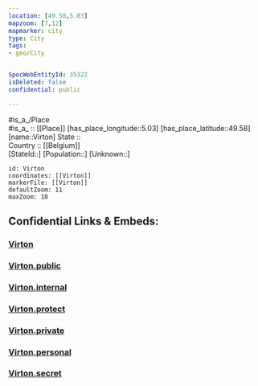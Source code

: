 ```yaml
---
location: [49.58,5.03] 
mapzoom: [7,12] 
mapmarker: city 
type: City
tags:
- geo/City


SpocWebEntityId: 35322
isDeleted: false
confidential: public

---
```

#is_a_/Place  
#is_a_ :: [[Place]] 
[has_place_longitude::5.03] 
[has_place_latitude::49.58] 
[name::Virton] 
State ::  
Country :: [[Belgium]]  
[StateId::] 
[Population::] 
[Unknown::] 


```leaflet
id: Virton
coordinates: [[Virton]] 
markerFile: [[Virton]] 
defaultZoom: 11 
maxZoom: 18
```


## Confidential Links & Embeds: 

### [Virton](/_Standards/Earth/Continent/Europe/Europe~West/France/regions~France/Grand_Est/departments~Grand_Est/Ardennes/communes~Ardennes/Sedan/cities~Sedan/Virton.md) 

### [Virton.public](/_public/Earth/Continent/Europe/Europe~West/France/regions~France/Grand_Est/departments~Grand_Est/Ardennes/communes~Ardennes/Sedan/cities~Sedan/Virton.public.md) 

### [Virton.internal](/_internal/Earth/Continent/Europe/Europe~West/France/regions~France/Grand_Est/departments~Grand_Est/Ardennes/communes~Ardennes/Sedan/cities~Sedan/Virton.internal.md) 

### [Virton.protect](/_protect/Earth/Continent/Europe/Europe~West/France/regions~France/Grand_Est/departments~Grand_Est/Ardennes/communes~Ardennes/Sedan/cities~Sedan/Virton.protect.md) 

### [Virton.private](/_private/Earth/Continent/Europe/Europe~West/France/regions~France/Grand_Est/departments~Grand_Est/Ardennes/communes~Ardennes/Sedan/cities~Sedan/Virton.private.md) 

### [Virton.personal](/_personal/Earth/Continent/Europe/Europe~West/France/regions~France/Grand_Est/departments~Grand_Est/Ardennes/communes~Ardennes/Sedan/cities~Sedan/Virton.personal.md) 

### [Virton.secret](/_secret/Earth/Continent/Europe/Europe~West/France/regions~France/Grand_Est/departments~Grand_Est/Ardennes/communes~Ardennes/Sedan/cities~Sedan/Virton.secret.md)

